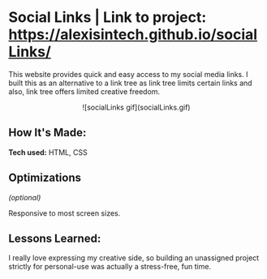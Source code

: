# Social Links | **Link to project:** https://alexisintech.github.io/socialLinks/
This website provides quick and easy access to my social media links. I built this as an alternative to a link tree as link tree limits certain links and also, link tree offers limited creative freedom.

<div align="center">
  ![socialLinks gif](socialLinks.gif)
</div>

## How It's Made:

**Tech used:** HTML, CSS

## Optimizations
*(optional)*

Responsive to most screen sizes.

## Lessons Learned:

I really love expressing my creative side, so building an unassigned project strictly for personal-use was actually a stress-free, fun time.

